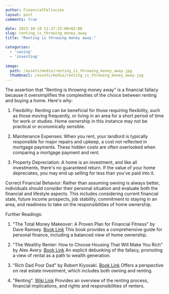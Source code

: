 ```yaml
---
author: FinancialFallacies
layout: post
comments: true

date: 2023-10-18 11:37:25:00+02:00  
slug: renting_is_throwing_money_away
title: "Renting is throwing money away."

categories:
  - 'saving'
  - 'investing'
  
image:
  path: /assets/media/renting_is_throwing_money_away.jpg
  thumbnail: /assets/media/renting_is_throwing_money_away.jpg
---
```


The assertion that "Renting is throwing money away" is a financial fallacy because it oversimplifies the complexities of the choice between renting and buying a home. Here's why:

1. Flexibility: Renting can be beneficial for those requiring flexibility, such as those moving frequently, or living in an area for a short period of time for work or studies. Home ownership in this instance may not be practical or economically sensible. 

2. Maintenance Expenses: When you rent, your landlord is typically responsible for major repairs and upkeep, a cost not reflected in mortgage payments. These hidden costs are often overlooked when comparing a mortgage payment and rent.

3. Property Depreciation: A home is an investment, and like all investments, there's no guaranteed return. If the value of your home depreciates, you may end up selling for less than you've paid into it.

Correct Financial Behavior: Rather than assuming owning is always better, individuals should consider their personal situation and evaluate both the financial and lifestyle aspects. This includes considering current financial state, future income prospects, job stability, commitment to staying in an area, and readiness to take on the responsibilities of home ownership.

Further Readings:

1. "The Total Money Makeover: A Proven Plan for Financial Fitness" by Dave Ramsey. [Book Link](https://www.amazon.com/Total-Money-Makeover-Financial-Fitness/dp/159555078X/ref=nosim?tag=financialfall-20)
This book provides a comprehensive guide for personal finance, including a balanced view of home ownership.

2. "The Wealthy Renter: How to Choose Housing That Will Make You Rich" by Alex Avery. [Book Link](https://www.amazon.com/Wealthy-Renter-Choose-Housing-That/dp/145973646X/ref=nosim?tag=financialfall-20)
An explicit debunking of the fallacy, promoting a view of rental as a path to wealth generation.

3. "Rich Dad Poor Dad" by Robert Kiyosaki. [Book Link](https://www.amazon.com/Rich-Dad-Poor-Dad-14-book-series/dp/B07VVJCTKP/ref=nosim?tag=financialfall-20)
Offers a perspective on real estate investment, which includes both owning and renting.

6. "Renting". [Wiki Link](https://en.wikipedia.org/wiki/Renting)
Provides an overview of the renting process, financial implications, and rights and responsibilities of renters.
